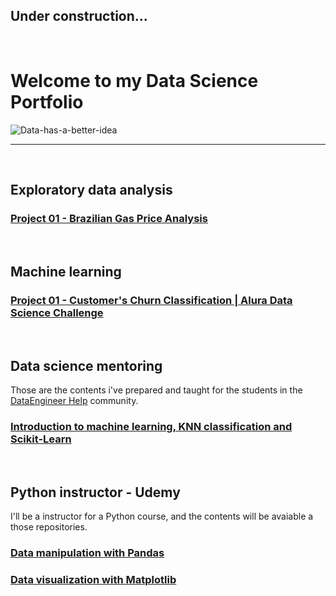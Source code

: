 ## Under construction...

<br>


# **Welcome to my Data Science Portfolio**
![Data-has-a-better-idea](https://github.com/lucas-mdsena/portfolio/assets/93884007/ac8e9249-bf94-40bc-8d89-ae09f97d671c)
***
<br>

## **Exploratory data analysis**
### [Project 01 - Brazilian Gas Price Analysis](https://github.com/lucas-mdsena/gas_price_analysis)

<br>

## **Machine learning**
### [Project 01 - Customer's Churn Classification | Alura Data Science Challenge](https://github.com/lucas-mdsena/churn_classification)

<br>

## **Data science mentoring**
Those are the contents i've prepared and taught for the students in the [DataEngineer Help](https://www.linkedin.com/company/dataengineerhelp/) community.
### [Introduction to machine learning, KNN classification and Scikit-Learn](https://github.com/lucas-mdsena/lesson-intro-ml-knn/tree/main)

<br>

## **Python instructor - Udemy**
I'll be a instructor for a Python course, and the contents will be avaiable a those repositories.
### [Data manipulation with Pandas](https://github.com/lucas-mdsena/python_udemy?tab=readme-ov-file)
### [Data visualization with Matplotlib](https://github.com/lucas-mdsena/python_udemy_module_3)

<br>


